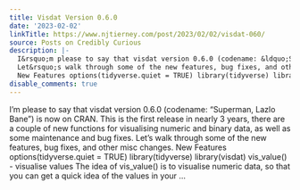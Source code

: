 ```yaml
---
title: Visdat Version 0.6.0
date: '2023-02-02'
linkTitle: https://www.njtierney.com/post/2023/02/02/visdat-060/
source: Posts on Credibly Curious
description: |-
  I&rsquo;m please to say that visdat version 0.6.0 (codename: &ldquo;Superman, Lazlo Bane&rdquo;) is now on CRAN. This is the first release in nearly 3 years, there are a couple of new functions for visualising numeric and binary data, as well as some maintenance and bug fixes.
  Let&rsquo;s walk through some of the new features, bug fixes, and other misc changes.
  New Features options(tidyverse.quiet = TRUE) library(tidyverse) library(visdat) vis_value() - visualise values The idea of vis_value() is to visualise numeric data, so that you can get a quick idea of the values in your ...
disable_comments: true
---
```

I&rsquo;m please to say that visdat version 0.6.0 (codename: &ldquo;Superman, Lazlo Bane&rdquo;) is now on CRAN. This is the first release in nearly 3 years, there are a couple of new functions for visualising numeric and binary data, as well as some maintenance and bug fixes.
Let&rsquo;s walk through some of the new features, bug fixes, and other misc changes.
New Features options(tidyverse.quiet = TRUE) library(tidyverse) library(visdat) vis_value() - visualise values The idea of vis_value() is to visualise numeric data, so that you can get a quick idea of the values in your ...